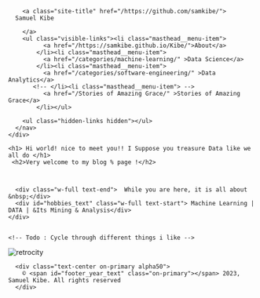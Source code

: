 
<div class="masthead">
  <div class="masthead__inner-wrap">
    <div class="masthead__menu">
      <nav id="site-nav" class="greedy-nav">
        
        <a class="site-title" href="/https://github.com/samkibe/">
      Samuel Kibe
          
        </a>
        <ul class="visible-links"><li class="masthead__menu-item">
              <a href="/https://samkibe.github.io/Kibe/">About</a>
            </li><li class="masthead__menu-item">
              <a href="/categories/machine-learning/" >Data Science</a>
            </li><li class="masthead__menu-item">
              <a href="/categories/software-engineering/" >Data Analytics</a>
           <!-- </li><li class="masthead__menu-item"> -->
              <a href="/Stories of Amazing Grace/" >Stories of Amazing Grace</a>
            </li></ul>
            
        <ul class="hidden-links hidden"></ul>
      </nav>
    </div>
  </div>
</div>


 <!-- Me section -->
 <section class="container">

<div class="me text-center flex">
    
    <h1> Hi world! nice to meet you!! I Suppose you treasure Data like we all do </h1>
     <h2>Very welcome to my blog % page !</h2>



      <div class="w-full text-end">  While you are here, it is all about &nbsp;</div>
      <div id="hobbies_text" class="w-full text-start"> Machine Learning | DATA | &Its Mining & Analysis</div>
    </div>
    

    <!-- Todo : Cycle through different things i like -->
  </section>
  
![retrocity](https://github.com/samkibe/samkibe.github.io/assets/25104443/fc5547c9-c57d-4c30-b03b-70b684ac0e8f) 
<!-- ![retrocoding](https://github.com/samkibe/samkibe.github.io/assets/25104443/6edd7a26-6905-4d08-8d5b-661c3163e78a) -->
  <!-- Footer Section -->
  <footer class="footer bg-primary pb-3">
  
      <div class="text-center on-primary alpha50">
        © <span id="footer_year_text" class="on-primary"></span> 2023, Samuel Kibe. All rights reserved
      </div>
  </footer>

